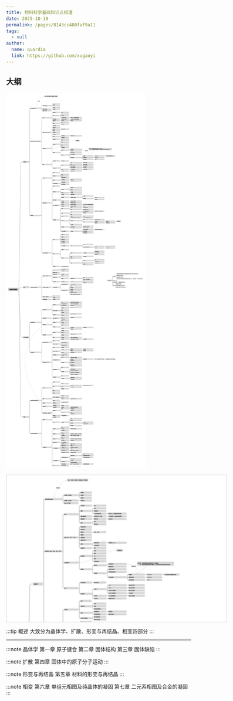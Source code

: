```yaml
---
title: 材料科学基础知识点梳理
date: 2025-10-10
permalink: /pages/8143cc480faf9a11
tags: 
  - null
author: 
  name: quardia
  link: https://github.com/xugaoyi
---
```

## 大纲

![img](/img/0126.png)

<div id="zoom-container" style="width:600px; height:400px; border:1px solid #ccc; overflow:hidden;">
  <img id="zoom-image" src="/img/0126.png" style="width:100%; cursor:grab;">
</div>

<script src="https://unpkg.com/@panzoom/panzoom/dist/panzoom.min.js"></script>
<script>
if (typeof window !== 'undefined' && typeof document !== 'undefined') {
  window.addEventListener('load', () => {
    const elem = document.getElementById('zoom-image');
    const panzoom = Panzoom(elem, {
      contain: 'outside'
    });
    document.getElementById('zoom-container').addEventListener('wheel', panzoom.zoomWithWheel);
  });
}
</script>




:::tip 概述
大致分为晶体学、扩散、形变与再结晶、相变四部分
:::

---

:::note 晶体学
第一章 原子键合
第二章 固体结构
第三章 固体缺陷
:::

:::note 扩散
第四章 固体中的原子分子运动
:::

:::note 形变与再结晶
第五章 材料的形变与再结晶
:::

:::note 相变
第六章 单组元相图及纯晶体的凝固
第七章 二元系相图及合金的凝固
:::

